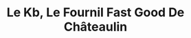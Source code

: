 ---
title: "Le Kb, Le Fournil Fast Good De Châteaulin"
url: /chateaulin/le-kb-le-fournil-fast-good-de-chateaulin/
shop: Bäckerei
---